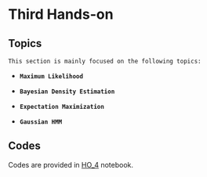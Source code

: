 # Third Hands-on


## Topics
    This section is mainly focused on the following topics:


* **`Maximum Likelihood`**

* **`Bayesian Density Estimation`**

* **`Expectation Maximization`**

* **`Gaussian HMM`** 
    
   



## Codes

Codes are provided in [HO_4](https://github.com/ARokni/Machine-Learning/blob/main/Hands-On/3/HO_3.ipynb) notebook.